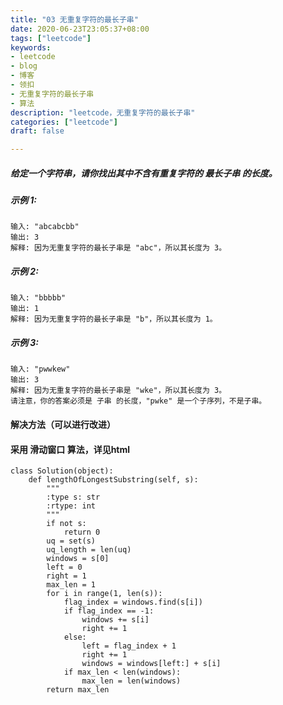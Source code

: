 ```yaml
---
title: "03 无重复字符的最长子串"
date: 2020-06-23T23:05:37+08:00
tags: ["leetcode"]
keywords: 
- leetcode
- blog
- 博客
- 领扣
- 无重复字符的最长子串
- 算法
description: "leetcode，无重复字符的最长子串"
categories: ["leetcode"]
draft: false

---
```




##### 给定一个字符串，请你找出其中不含有重复字符的 最长子串 的长度。

##### 示例 1:

```
输入: "abcabcbb"
输出: 3 
解释: 因为无重复字符的最长子串是 "abc"，所以其长度为 3。
```

##### 示例 2:

```
输入: "bbbbb"
输出: 1
解释: 因为无重复字符的最长子串是 "b"，所以其长度为 1。
```

##### 示例 3:

```
输入: "pwwkew"
输出: 3
解释: 因为无重复字符的最长子串是 "wke"，所以其长度为 3。
请注意，你的答案必须是 子串 的长度，"pwke" 是一个子序列，不是子串。
```

#### 解决方法（可以进行改进）

#### 采用 滑动窗口 算法，详见html

```
class Solution(object):
    def lengthOfLongestSubstring(self, s):
        """
        :type s: str
        :rtype: int
        """
        if not s:
            return 0
        uq = set(s)
        uq_length = len(uq)
        windows = s[0]
        left = 0
        right = 1
        max_len = 1
        for i in range(1, len(s)):
            flag_index = windows.find(s[i])
            if flag_index == -1:
                windows += s[i]
                right += 1
            else:
                left = flag_index + 1
                right += 1
                windows = windows[left:] + s[i]
            if max_len < len(windows):
                max_len = len(windows)
        return max_len
```